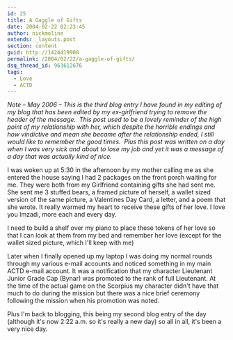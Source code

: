 ```yaml
---
id: 25
title: A Gaggle of Gifts
date: 2004-02-22 02:23:45
author: nickmoline
extends: _layouts.post
section: content
guid: http://1424419908
permalink: /2004/02/22/a-gaggle-of-gifts/
dsq_thread_id: 963612676
tags:
  - Love
  - ACTD
---
```

_Note &#8211; May 2006 &#8211; This is the third blog entry I have found in my editing of my blog that has been edited by my ex-girlfriend trying to remove the header of the message.  This post used to be a lovely reminder of the high point of my relationship with her, which despite the horrible endings and how vindictive and mean she became after the relationship ended, I still would like to remember the good times.  Plus this post was written on a day when I was very sick and about to lose my job and yet it was a message of a day that was actually kind of nice._  
<!--more-->

I was woken up at 5:30 in the afternoon by my mother calling me as she entered the house saying I had 2 packages on the front porch waiting for me. They were both from my Girlfriend containing gifts she had sent me. She sent me 3 stuffed bears, a framed picture of herself, a wallet sized version of the same picture, a Valentines Day Card, a letter, and a poem that she wrote. It really warmed my heart to receive these gifts of her love. I love you Imzadi, more each and every day.

I need to build a shelf over my piano to place these tokens of her love so that I can look at them from my bed and remember her love (except for the wallet sized picture, which I'll keep with me)

Later when I finally opened up my laptop I was doing my normal rounds through my various e-mail accounts and noticed something in my main ACTD e-mail account. It was a notification that my character Lieutenant Junior Grade Cap (Bynar) was promoted to the rank of full Lieutenant. At the time of the actual game on the Scorpius my character didn't have that much to do during the mission but there was a nice brief ceremony following the mission when his promotion was noted.

Plus I'm back to blogging, this being my second blog entry of the day (although it's now 2:22 a.m. so it's really a new day) so all in all, it's been a very nice day.
